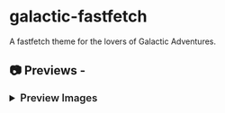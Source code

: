 # galactic-fastfetch
A fastfetch theme for the lovers of Galactic Adventures.

## 📷 Previews - 
<details>
  <summary style="font-size: 18px; font-weight: 600;">Preview Images </summary>

<br>
<img src="preview/config-01.png">

<br>
<img src="preview/config-02.png">

<br>
<img src="preview/config-03.png">

# Steps for setting this fastfetch config :
1. Install 'fastfetch' in your machine / OS.
2. Generate config file by using command - $ fastfetch --gen-config
3. Install a Nerd Font and change the Terminal Font to the installed Nerd Font of your liking. I use Meslo.
4. Locate your fastfetch config folder (/home/USER/.config/fastfetch/) and copy the files of this repo into that folder. Replace the previous config.jsonc with mine.

# Changes to load Custom fastfetch theme :
1. Change the name of config_xx.jsonc to config.jsonc
2. Change the USER ("source": "$(find "/home/USER/.config/fastfetch/" -name "*.png" | sort -R | head -1)") of the config for pngs to work.
